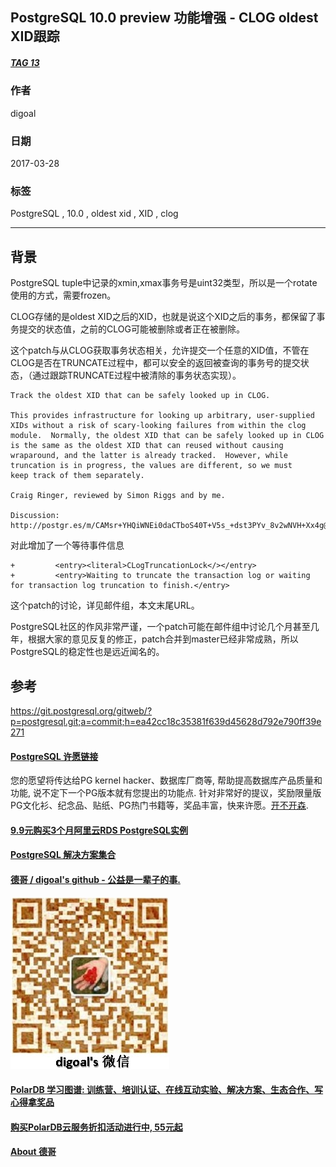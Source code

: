 ## PostgreSQL 10.0 preview 功能增强 - CLOG oldest XID跟踪  
##### [TAG 13](../class/13.md)
                                                                    
### 作者                                                                                                                 
digoal                                                               
                                                                      
### 日期                                                                 
2017-03-28                                                                
                                                                  
### 标签                                                               
PostgreSQL , 10.0 , oldest xid , XID , clog            
                                                                    
----                                                              
                                                                       
## 背景      
PostgreSQL tuple中记录的xmin,xmax事务号是uint32类型，所以是一个rotate使用的方式，需要frozen。  
  
CLOG存储的是oldest XID之后的XID，也就是说这个XID之后的事务，都保留了事务提交的状态值，之前的CLOG可能被删除或者正在被删除。  
  
这个patch与从CLOG获取事务状态相关，允许提交一个任意的XID值，不管在CLOG是否在TRUNCATE过程中，都可以安全的返回被查询的事务号的提交状态，（通过跟踪TRUNCATE过程中被清除的事务状态实现）。  
  
```  
Track the oldest XID that can be safely looked up in CLOG.  
  
This provides infrastructure for looking up arbitrary, user-supplied  
XIDs without a risk of scary-looking failures from within the clog  
module.  Normally, the oldest XID that can be safely looked up in CLOG  
is the same as the oldest XID that can reused without causing  
wraparound, and the latter is already tracked.  However, while  
truncation is in progress, the values are different, so we must  
keep track of them separately.  
  
Craig Ringer, reviewed by Simon Riggs and by me.  
  
Discussion: http://postgr.es/m/CAMsr+YHQiWNEi0daCTboS40T+V5s_+dst3PYv_8v2wNVH+Xx4g@mail.gmail.com  
```  
    
对此增加了一个等待事件信息  
  
```    
+         <entry><literal>CLogTruncationLock</></entry>  
+         <entry>Waiting to truncate the transaction log or waiting for transaction log truncation to finish.</entry>  
```    
    
这个patch的讨论，详见邮件组，本文末尾URL。        
        
PostgreSQL社区的作风非常严谨，一个patch可能在邮件组中讨论几个月甚至几年，根据大家的意见反复的修正，patch合并到master已经非常成熟，所以PostgreSQL的稳定性也是远近闻名的。         
      
## 参考      
https://git.postgresql.org/gitweb/?p=postgresql.git;a=commit;h=ea42cc18c35381f639d45628d792e790ff39e271  
  
  
  
  
  
  
  
  
  
  
  
  
  
  
  
  
  
  
  
  
  
  
  
  
  
  
  
  
  
  
  
  
  
  
  
  
  
  
  
  
  
  
  
  
  
  
  
  
  
  
  
  
  
  
  
  
  
  
  
  
  
  
  
  
  
  
  
  
  
  
  
  
  
#### [PostgreSQL 许愿链接](https://github.com/digoal/blog/issues/76 "269ac3d1c492e938c0191101c7238216")
您的愿望将传达给PG kernel hacker、数据库厂商等, 帮助提高数据库产品质量和功能, 说不定下一个PG版本就有您提出的功能点. 针对非常好的提议，奖励限量版PG文化衫、纪念品、贴纸、PG热门书籍等，奖品丰富，快来许愿。[开不开森](https://github.com/digoal/blog/issues/76 "269ac3d1c492e938c0191101c7238216").  
  
  
#### [9.9元购买3个月阿里云RDS PostgreSQL实例](https://www.aliyun.com/database/postgresqlactivity "57258f76c37864c6e6d23383d05714ea")
  
  
#### [PostgreSQL 解决方案集合](https://yq.aliyun.com/topic/118 "40cff096e9ed7122c512b35d8561d9c8")
  
  
#### [德哥 / digoal's github - 公益是一辈子的事.](https://github.com/digoal/blog/blob/master/README.md "22709685feb7cab07d30f30387f0a9ae")
  
  
![digoal's wechat](../pic/digoal_weixin.jpg "f7ad92eeba24523fd47a6e1a0e691b59")
  
  
#### [PolarDB 学习图谱: 训练营、培训认证、在线互动实验、解决方案、生态合作、写心得拿奖品](https://www.aliyun.com/database/openpolardb/activity "8642f60e04ed0c814bf9cb9677976bd4")
  
  
#### [购买PolarDB云服务折扣活动进行中, 55元起](https://www.aliyun.com/activity/new/polardb-yunparter?userCode=bsb3t4al "e0495c413bedacabb75ff1e880be465a")
  
  
#### [About 德哥](https://github.com/digoal/blog/blob/master/me/readme.md "a37735981e7704886ffd590565582dd0")
  
